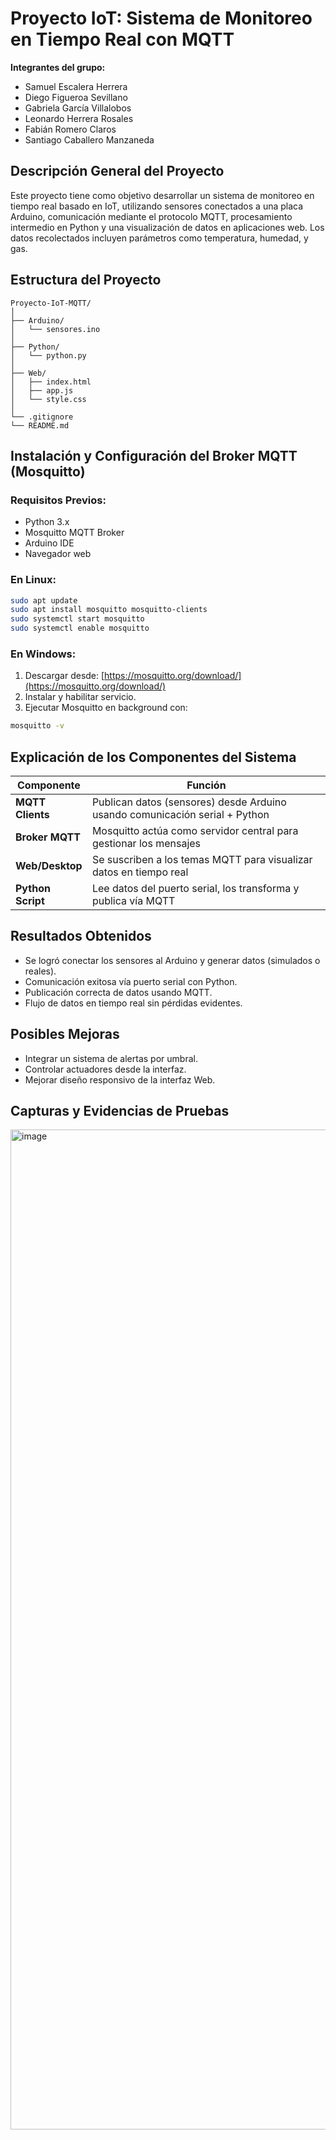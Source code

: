 # Proyecto IoT: Sistema de Monitoreo en Tiempo Real con MQTT

**Integrantes del grupo:**

* Samuel Escalera Herrera
* Diego Figueroa Sevillano
* Gabriela García Villalobos
* Leonardo Herrera Rosales
* Fabián Romero Claros
* Santiago Caballero Manzaneda

## Descripción General del Proyecto

Este proyecto tiene como objetivo desarrollar un sistema de monitoreo en tiempo real basado en IoT, utilizando sensores conectados a una placa Arduino, comunicación mediante el protocolo MQTT, procesamiento intermedio en Python y una visualización de datos en aplicaciones web. Los datos recolectados incluyen parámetros como temperatura, humedad, y gas.

## Estructura del Proyecto

```
Proyecto-IoT-MQTT/
│
├── Arduino/              
│   └── sensores.ino
│
├── Python/               
│   └── python.py
│
├── Web/                  
│   ├── index.html
│   ├── app.js
│   └── style.css
│
└── .gitignore             
└── README.md
```

## Instalación y Configuración del Broker MQTT (Mosquitto)

### Requisitos Previos:

* Python 3.x
* Mosquitto MQTT Broker
* Arduino IDE
* Navegador web

### En Linux:

```bash
sudo apt update
sudo apt install mosquitto mosquitto-clients
sudo systemctl start mosquitto
sudo systemctl enable mosquitto
```

### En Windows:

1. Descargar desde: [https://mosquitto.org/download/](https://mosquitto.org/download/)
2. Instalar y habilitar servicio.
3. Ejecutar Mosquitto en background con:

```bash
mosquitto -v
```

## Explicación de los Componentes del Sistema

| Componente        | Función                                                                     |
| ----------------- | --------------------------------------------------------------------------- |
| **MQTT Clients**  | Publican datos (sensores) desde Arduino usando comunicación serial + Python |
| **Broker MQTT**   | Mosquitto actúa como servidor central para gestionar los mensajes           |
| **Web/Desktop**   | Se suscriben a los temas MQTT para visualizar datos en tiempo real          |
| **Python Script** | Lee datos del puerto serial, los transforma y publica vía MQTT              |

## Resultados Obtenidos

* Se logró conectar los sensores al Arduino y generar datos (simulados o reales).
* Comunicación exitosa vía puerto serial con Python.
* Publicación correcta de datos usando MQTT.
* Flujo de datos en tiempo real sin pérdidas evidentes.

## Posibles Mejoras

* Integrar un sistema de alertas por umbral.
* Controlar actuadores desde la interfaz.
* Mejorar diseño responsivo de la interfaz Web.

## Capturas y Evidencias de Pruebas


<img width="1200" height="1600" alt="image" src="https://github.com/user-attachments/assets/b4cb13a7-dabb-4594-a646-9d5e844d9aed" />
